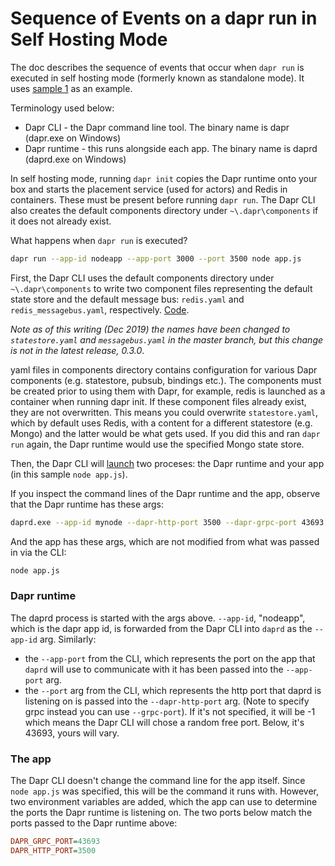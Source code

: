 # Sequence of Events on a dapr run in Self Hosting Mode

The doc describes the sequence of events that occur when `dapr run` is executed in self hosting mode (formerly known as standalone mode).  It uses [sample 1](https://github.com/dapr/samples/tree/master/1.hello-world) as an example.

Terminology used below:

- Dapr CLI - the Dapr command line tool.  The binary name is dapr (dapr.exe on Windows)
- Dapr runtime - this runs alongside each app.  The binary name is daprd (daprd.exe on Windows)

In self hosting mode, running `dapr init` copies the Dapr runtime onto your box and starts the placement service (used for actors) and Redis in containers.  These must be present before running `dapr run`. The Dapr CLI also creates the default components directory under `~\.dapr\components` if it does not already exist.

What happens when `dapr run` is executed?  

```bash
dapr run --app-id nodeapp --app-port 3000 --port 3500 node app.js
```

First, the Dapr CLI uses the default components directory under `~\.dapr\components` to write two component files representing the default state store and the default message bus: `redis.yaml` and `redis_messagebus.yaml`, respectively.  [Code](https://github.com/dapr/cli/blob/d585612185a4a525c05fb62b86e288ccad510006/pkg/standalone/run.go#L254-L288).

*Note as of this writing (Dec 2019) the names have been changed to `statestore.yaml` and `messagebus.yaml` in the master branch, but this change is not in the latest release, 0.3.0*.  

yaml files in components directory contains configuration for various Dapr components (e.g. statestore, pubsub, bindings etc.). The components must be created prior to using them with Dapr, for example, redis is launched as a container when running dapr init. If these component files already exist, they are not overwritten.  This means you could overwrite `statestore.yaml`, which by default uses Redis, with a content for a different statestore (e.g. Mongo) and the latter would be what gets used.  If you did this and ran `dapr run` again, the Dapr runtime would use the specified Mongo state store.

Then, the Dapr CLI will [launch](https://github.com/dapr/cli/blob/d585612185a4a525c05fb62b86e288ccad510006/pkg/standalone/run.go#L290) two proceses: the Dapr runtime and your app (in this sample `node app.js`). 

If you inspect the command lines of the Dapr runtime and the app, observe that the Dapr runtime has these args:

```bash
daprd.exe --app-id mynode --dapr-http-port 3500 --dapr-grpc-port 43693 --log-level info --max-concurrency -1 --protocol http --app-port 3000 --placement-address localhost:50005
```

And the app has these args, which are not modified from what was passed in via the CLI:

```bash
node app.js
```

### Dapr runtime

The daprd process is started with the args above.  `--app-id`, "nodeapp", which is the dapr app id, is forwarded from the Dapr CLI into `daprd` as the `--app-id` arg.  Similarly:

- the `--app-port` from the CLI, which represents the port on the app that `daprd` will use to communicate with it has been passed into the `--app-port` arg.  
- the `--port` arg  from the CLI, which represents the http port that daprd is listening on is passed into the `--dapr-http-port` arg.  (Note to specify grpc instead you can use `--grpc-port`).  If it's not specified, it will be -1 which means the Dapr CLI will chose a random free port.  Below, it's 43693, yours will vary.

### The app

The Dapr CLI doesn't change the command line for the app itself.  Since `node app.js` was specified, this will be the command it runs with.  However, two environment variables are added, which the app can use to determine the ports the Dapr runtime is listening on.
The two ports below match the ports passed to the Dapr runtime above:

```ini
DAPR_GRPC_PORT=43693
DAPR_HTTP_PORT=3500
```
